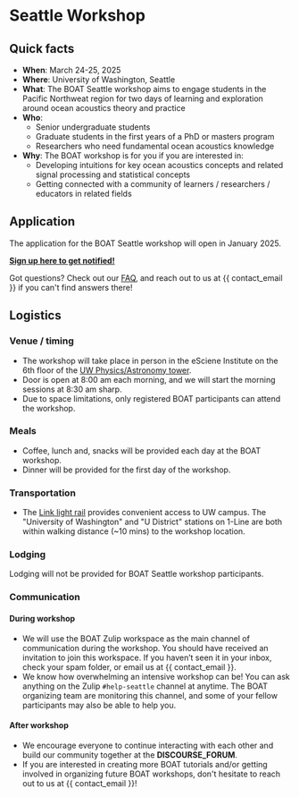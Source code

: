 # Seattle Workshop

## Quick facts
- **When**: March 24-25, 2025
- **Where**: University of Washington, Seattle
- **What**: The BOAT Seattle workshop aims to engage students in the Pacific Northweat region for two days of learning and exploration around ocean acoustics theory and practice
- **Who**: 
    - Senior undergraduate students
    - Graduate students in the first years of a PhD or masters program
    - Researchers who need fundamental ocean acoustics knowledge
- **Why**: The BOAT workshop is for you if you are interested in:
    - Developing intuitions for key ocean acoustics concepts and related signal processing and statistical concepts
    - Getting connected with a community of learners / researchers / educators in related fields



## Application
The application for the BOAT Seattle workshop will open in January 2025.

[**Sign up here to get notified!**](https://docs.google.com/forms/d/e/1FAIpQLScootOMq09YtlLCDkizWPF9J_lQ9VF-noCFxnTMW6HfStSkwA/viewform)

Got questions? Check out our [FAQ](./faq), and reach out to us at {{ contact_email }} if you can't find answers there!



## Logistics

### Venue / timing
* The workshop will take place in person in the eSciene Institute on the 6th floor of the [UW Physics/Astronomy tower](https://maps.app.goo.gl/JCAcALiXpbwDh1856).
* Door is open at 8:00 am each morning, and we will start the morning sessions at 8:30 am sharp.
* Due to space limitations, only registered BOAT participants can attend the workshop.

### Meals
* Coffee, lunch and, snacks will be provided each day at the BOAT workshop.
* Dinner will be provided for the first day of the workshop.

### Transportation
* The [Link light rail](https://www.soundtransit.org/ride-with-us/stations/link-light-rail-stations) provides convenient access to UW campus. The "University of Washington" and "U District" stations on 1-Line are both within walking distance (~10 mins) to the workshop location.

### Lodging
Lodging will not be provided for BOAT Seattle workshop participants.


### Communication

#### During workshop
- We will use the BOAT Zulip workspace as the main channel of communication during the workshop. You should have received an invitation to join this workspace. If you haven’t seen it in your inbox, check your spam folder, or email us at {{ contact_email }}.
- We know how overwhelming an intensive workshop can be! You can ask anything on the Zulip `#help-seattle` channel at anytime. The BOAT organizing team are monitoring this channel, and some of your fellow participants may also be able to help you.

#### After workshop
- We encourage everyone to continue interacting with each other and build our community together at the **DISCOURSE_FORUM**.
- If you are interested in creating more BOAT tutorials and/or getting involved in organizing future BOAT workshops, don't hesitate to reach out to us at {{ contact_email }}!